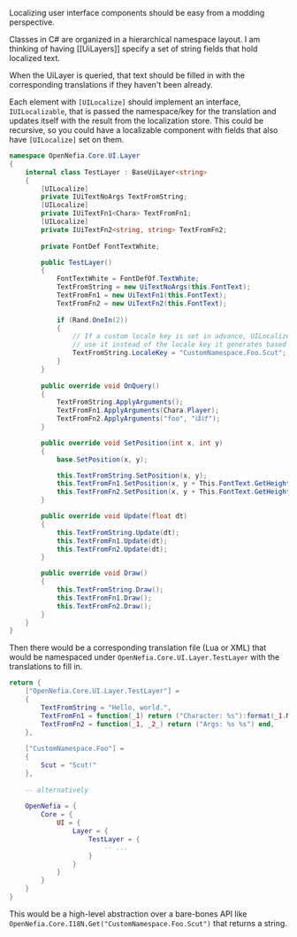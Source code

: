 Localizing user interface components should be easy from a modding perspective.

Classes in C# are organized in a hierarchical namespace layout. I am thinking of having [[UiLayers]] specify a set of string fields that hold localized text.

When the UiLayer is queried, that text should be filled in with the corresponding translations if they haven't been already.

Each element with `[UILocalize]` should implement an interface, `IUILocalizable`, that is passed the namespace/key for the translation and updates itself with the result from the localization store. This could be recursive, so you could have a localizable component with fields that also have `[UILocalize]` set on them.

```csharp
namespace OpenNefia.Core.UI.Layer
{
    internal class TestLayer : BaseUiLayer<string>
    {
        [UILocalize]
        private IUiTextNoArgs TextFromString;
        [UILocalize]
        private IUiTextFn1<Chara> TextFromFn1;
        [UILocalize]
        private IUiTextFn2<string, string> TextFromFn2;
        
        private FontDef FontTextWhite;

        public TestLayer()
        {
            FontTextWhite = FontDefOf.TextWhite;
            TextFromString = new UiTextNoArgs(this.FontText);
            TextFromFn1 = new UiTextFn1(this.FontText);
            TextFromFn2 = new UiTextFn2(this.FontText);
            
            if (Rand.OneIn(2)) 
            {
                // If a custom locale key is set in advance, UILocalize will
                // use it instead of the locale key it generates based on reflection.
                TextFromString.LocaleKey = "CustomNamespace.Foo.Scut";
            }
        }
        
        public override void OnQuery() 
        {
            TextFromString.ApplyArguments();
            TextFromFn1.ApplyArguments(Chara.Player);
            TextFromFn2.ApplyArguments("foo", "ほげ");
        }

        public override void SetPosition(int x, int y)
        {
            base.SetPosition(x, y);

            this.TextFromString.SetPosition(x, y);
            this.TextFromFn1.SetPosition(x, y + This.FontText.GetHeight());
            this.TextFromFn2.SetPosition(x, y + This.FontText.GetHeight() * 2);
        }

        public override void Update(float dt)
        {
            this.TextFromString.Update(dt);
            this.TextFromFn1.Update(dt);
            this.TextFromFn2.Update(dt);
        }

        public override void Draw()
        {
            this.TextFromString.Draw();
            this.TextFromFn1.Draw();
            this.TextFromFn2.Draw();
        }
    }
}
```

Then there would be a corresponding translation file (Lua or XML) that would be namespaced under `OpenNefia.Core.UI.Layer.TestLayer` with the translations to fill in.

```lua
return {
    ["OpenNefia.Core.UI.Layer.TestLayer"] = 
    {
        TextFromString = "Hello, world.",
        TextFromFn1 = function(_1) return ("Character: %s"):format(_1.Name) _end,
        TextFromFn2 = function(_1, _2_) return ("Args: %s %s") end,
    },
    
    ["CustomNamespace.Foo"] = 
    {
        Scut = "Scut!"
    },
    
    -- alternatively
    
    OpenNefia = {
        Core = {
            UI = {
                Layer = {
                    TestLayer = {
                        -- ...
                    }
                }
            }
        }
    }
}
```

This would be a high-level abstraction over a bare-bones API like `OpenNefia.Core.I18N.Get("CustomNamespace.Foo.Scut")` that returns a string.
